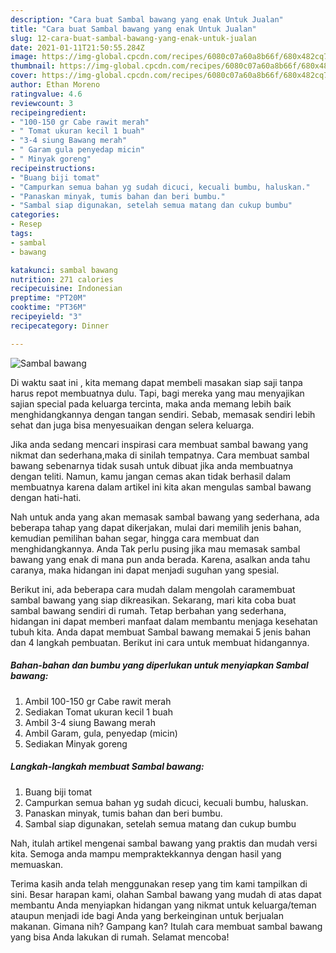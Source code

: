 ```yaml
---
description: "Cara buat Sambal bawang yang enak Untuk Jualan"
title: "Cara buat Sambal bawang yang enak Untuk Jualan"
slug: 12-cara-buat-sambal-bawang-yang-enak-untuk-jualan
date: 2021-01-11T21:50:55.284Z
image: https://img-global.cpcdn.com/recipes/6080c07a60a8b66f/680x482cq70/sambal-bawang-foto-resep-utama.jpg
thumbnail: https://img-global.cpcdn.com/recipes/6080c07a60a8b66f/680x482cq70/sambal-bawang-foto-resep-utama.jpg
cover: https://img-global.cpcdn.com/recipes/6080c07a60a8b66f/680x482cq70/sambal-bawang-foto-resep-utama.jpg
author: Ethan Moreno
ratingvalue: 4.6
reviewcount: 3
recipeingredient:
- "100-150 gr Cabe rawit merah"
- " Tomat ukuran kecil 1 buah"
- "3-4 siung Bawang merah"
- " Garam gula penyedap micin"
- " Minyak goreng"
recipeinstructions:
- "Buang biji tomat"
- "Campurkan semua bahan yg sudah dicuci, kecuali bumbu, haluskan."
- "Panaskan minyak, tumis bahan dan beri bumbu."
- "Sambal siap digunakan, setelah semua matang dan cukup bumbu"
categories:
- Resep
tags:
- sambal
- bawang

katakunci: sambal bawang 
nutrition: 271 calories
recipecuisine: Indonesian
preptime: "PT20M"
cooktime: "PT36M"
recipeyield: "3"
recipecategory: Dinner

---
```



![Sambal bawang](https://img-global.cpcdn.com/recipes/6080c07a60a8b66f/680x482cq70/sambal-bawang-foto-resep-utama.jpg)

Di waktu  saat ini , kita memang dapat membeli masakan siap saji tanpa harus repot membuatnya dulu. Tapi, bagi mereka yang mau menyajikan sajian special pada keluarga tercinta, maka anda memang lebih baik menghidangkannya dengan tangan sendiri. Sebab, memasak sendiri lebih sehat dan juga bisa menyesuaikan dengan selera keluarga.

Jika anda sedang mencari inspirasi cara membuat sambal bawang yang nikmat dan sederhana,maka di sinilah tempatnya. Cara membuat sambal bawang  sebenarnya tidak susah untuk dibuat jika anda membuatnya dengan teliti. Namun, kamu jangan cemas akan tidak berhasil dalam membuatnya 
karena dalam artikel ini kita akan mengulas sambal bawang dengan hati-hati.  



Nah untuk anda yang akan memasak sambal bawang yang sederhana, ada beberapa tahap yang dapat dikerjakan, mulai dari memilih jenis bahan, kemudian pemilihan bahan segar, hingga cara membuat dan menghidangkannya. Anda Tak perlu pusing jika mau memasak sambal bawang yang enak di mana pun anda berada. Karena, asalkan anda  tahu caranya, maka hidangan ini dapat menjadi suguhan yang spesial.

Berikut ini, ada beberapa cara mudah dalam mengolah caramembuat sambal bawang yang siap dikreasikan. Sekarang, mari kita coba buat sambal bawang sendiri di rumah. Tetap berbahan yang sederhana, hidangan ini dapat memberi manfaat dalam membantu menjaga kesehatan tubuh kita. Anda dapat membuat Sambal bawang memakai 5 jenis bahan dan 4 langkah pembuatan. Berikut ini cara untuk membuat hidangannya.

<!--inarticleads1-->

##### Bahan-bahan dan bumbu yang diperlukan untuk menyiapkan Sambal bawang:

1. Ambil 100-150 gr Cabe rawit merah
1. Sediakan  Tomat ukuran kecil 1 buah
1. Ambil 3-4 siung Bawang merah
1. Ambil  Garam, gula, penyedap (micin)
1. Sediakan  Minyak goreng




<!--inarticleads2-->

##### Langkah-langkah membuat Sambal bawang:

1. Buang biji tomat
1. Campurkan semua bahan yg sudah dicuci, kecuali bumbu, haluskan.
1. Panaskan minyak, tumis bahan dan beri bumbu.
1. Sambal siap digunakan, setelah semua matang dan cukup bumbu




Nah, itulah artikel mengenai  sambal bawang  yang praktis dan mudah versi kita. Semoga anda mampu mempraktekkannya dengan hasil yang memuaskan. 

Terima kasih anda telah menggunakan resep yang tim kami tampilkan di sini. Besar harapan kami, olahan  Sambal bawang yang mudah di atas dapat membantu Anda menyiapkan hidangan yang nikmat untuk keluarga/teman ataupun menjadi ide bagi Anda yang berkeinginan untuk berjualan makanan. Gimana nih? Gampang kan? Itulah cara membuat sambal bawang yang bisa Anda lakukan di rumah. Selamat mencoba!

